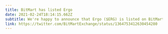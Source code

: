 ```yaml
---
title: BitMart has listed Ergo
date: 2021-02-24T18:14:15.662Z
subtitle: We're happy to announce that Ergo ($ERG) is listed on BitMart Exchange
link: https://twitter.com/BitMartExchange/status/1364753412630454280
---
```

